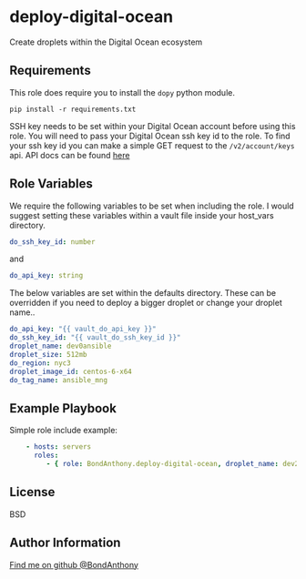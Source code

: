 deploy-digital-ocean
=========

Create droplets within the Digital Ocean ecosystem 

Requirements
------------

This role does require you to install the `dopy` python module.
```
pip install -r requirements.txt
```

SSH key needs to be set within your Digital Ocean account before using this role. You will need to pass your Digital Ocean ssh key id to the role. To find your ssh key id you can make a simple GET request to the `/v2/account/keys` api. API docs can be found [here](https://developers.digitalocean.com/documentation/v2/#list-all-keys) 

Role Variables
--------------

We require the following variables to be set when including the role. I would suggest setting these variables within a vault file inside your host_vars directory.
```yaml
do_ssh_key_id: number
```
and
```yaml
do_api_key: string
```

The below variables are set within the defaults directory. These can be overridden if you need to deploy a bigger droplet or change your droplet name.. 
```yaml
do_api_key: "{{ vault_do_api_key }}"
do_ssh_key_id: "{{ vault_do_ssh_key_id }}"
droplet_name: dev0ansible
droplet_size: 512mb
do_region: nyc3
droplet_image_id: centos-6-x64
do_tag_name: ansible_mng
```

Example Playbook
----------------

Simple role include example:
```yaml
    - hosts: servers
      roles:
         - { role: BondAnthony.deploy-digital-ocean, droplet_name: dev2ansible }
```
License
-------

BSD

Author Information
------------------

[Find me on github @BondAnthony](https://github.com/BondAnthony)
